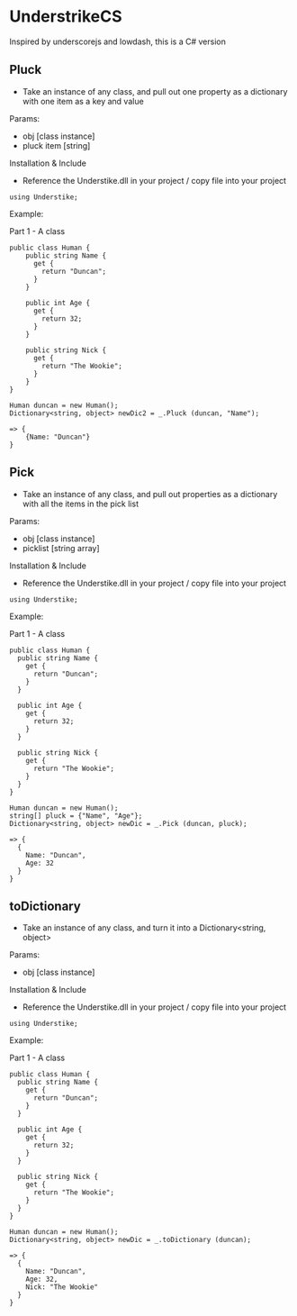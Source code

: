 UnderstrikeCS
=============

Inspired by underscorejs and lowdash, this is a C# version

Pluck
-----
- Take an instance of any class, and pull out one property as a dictionary with one item as a key and value

Params:
- obj [class instance]
- pluck item [string]

Installation & Include
- Reference the Understike.dll in your project / copy file into your project

```CSharp
using Understike;
```

Example:

Part 1 - A class
```CSharp
public class Human {
	public string Name {
	  get {
	    return "Duncan";
	  }
	}

	public int Age {
	  get {
	    return 32;
	  }
	}

	public string Nick {
	  get {
	    return "The Wookie";
	  }
	}
}
```

```CSharp
Human duncan = new Human();
Dictionary<string, object> newDic2 = _.Pluck (duncan, "Name");

=> {
	{Name: "Duncan"}
}

```

Pick
----
- Take an instance of any class, and pull out properties as a dictionary with all the items in the pick list

Params:
- obj [class instance]
- picklist [string array]

Installation & Include
- Reference the Understike.dll in your project / copy file into your project

```CSharp
using Understike;
```

Example:

Part 1 - A class
```CSharp
public class Human {
  public string Name {
    get {
      return "Duncan";
    }
  }

  public int Age {
    get {
      return 32;
    }
  }

  public string Nick {
    get {
      return "The Wookie";
    }
  }
}
```

```CSharp
Human duncan = new Human();
string[] pluck = {"Name", "Age"};
Dictionary<string, object> newDic = _.Pick (duncan, pluck);

=> {
  {
    Name: "Duncan",
    Age: 32
  }
}

```

toDictionary
------------
- Take an instance of any class, and turn it into a Dictionary<string, object>

Params:
- obj [class instance]

Installation & Include
- Reference the Understike.dll in your project / copy file into your project

```CSharp
using Understike;
```

Example:

Part 1 - A class
```CSharp
public class Human {
  public string Name {
    get {
      return "Duncan";
    }
  }

  public int Age {
    get {
      return 32;
    }
  }

  public string Nick {
    get {
      return "The Wookie";
    }
  }
}
```

```CSharp
Human duncan = new Human();
Dictionary<string, object> newDic = _.toDictionary (duncan);

=> {
  {
    Name: "Duncan",
    Age: 32,
    Nick: "The Wookie"
  }
}

```
